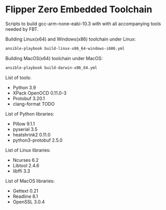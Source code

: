 # Flipper Zero Embedded Toolchain

Scripts to build gcc-arm-none-eabi-10.3 with with all accompanying tools needed by FBT.

Building Linux(x64) and Windows(x86) toolchain under Linux:
```bash
ansible-playbook build-linux-x86_64-windows-i686.yml
```

Building MacOS(x64) toolchain under MacOS:
```bash
ansible-playbook build-darwin-x86_64.yml
```

List of tools:
- Python 3.9
- XPack OpenOCD 0.11.0-3
- Protobuf 3.20.1
- clang-format TODO

List of Python libraries:
- Pillow 9.1.1
- pyserial 3.5
- heatshrink2 0.11.0
- python3-protobuf 2.5.0

List of Linux libraries:
- Ncurses 6.2
- Libtool 2.4.6
- libffi 3.3

List of MacOS libraries:
- Gettext 0.21
- Readline 8.1
- OpenSSL 3.0.4
